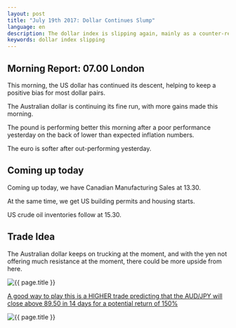 ```yaml
---
layout: post
title: "July 19th 2017: Dollar Continues Slump"
language: en
description: The dollar index is slipping again, mainly as a counter-reaction to the surging Australian dollar
keywords: dollar index slipping
---
```

## Morning Report: 07.00 London

This morning, the US dollar has continued its descent, helping to keep a positive bias for most dollar pairs. 

The Australian dollar is continuing its fine run, with more gains made this morning. 

The pound is performing better this morning after a poor performance yesterday on the back of lower than expected inflation numbers. 

The euro is softer after out-performing yesterday. 

## Coming up today

Coming up today, we have Canadian Manufacturing Sales at 13.30. 

At the same time, we get US building permits and housing starts. 

US crude oil inventories follow at 15.30. 

## Trade Idea

The Australian dollar keeps on trucking at the moment, and with the yen not offering much resistance at the moment, there could be more upside from here. 

<img class="post-image" src="{{ site.url }}/images/2017-07-19_07-25-45.jpg" alt="{{ page.title }}" title="{{ page.title }}">

<a href="%LINK%%?currency=GBP&market=major_pairs&duration_amount=14&duration_units=d&amount=10&amount_type=payout&expiry_type=duration&underlying=frxAUDJPY&formname=higherlower&barrier=89.50" target="_blank">A good way to play this is a HIGHER trade predicting that the AUD/JPY will close above 89.50 in 14 days for a potential return of 150%</a>

<img class="post-image" src="{{ site.url }}/images/2017-07-19_07-27-59.jpg" alt="{{ page.title }}" title="{{ page.title }}">